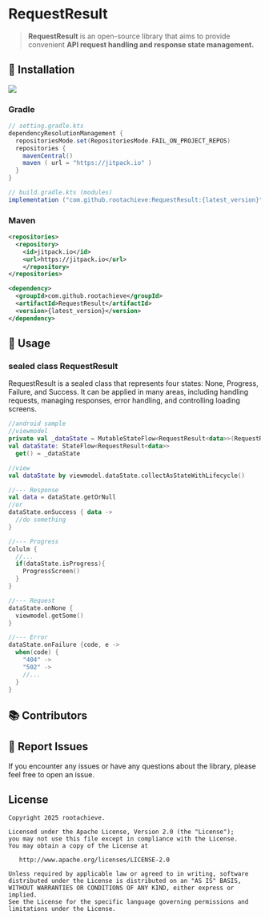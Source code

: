 # RequestResult
> **RequestResult** is an open-source library that aims to provide convenient **API request handling and response state management.**

## 📌 Installation
[![](https://jitpack.io/v/rootachieve/RequestResult.svg)](https://jitpack.io/#rootachieve/RequestResult)
### Gradle
```gradle
// setting.gradle.kts
dependencyResolutionManagement {
  repositoriesMode.set(RepositoriesMode.FAIL_ON_PROJECT_REPOS)
  repositories {
    mavenCentral()
    maven ( url = "https://jitpack.io" )
  }
}

// build.gradle.kts (modules)
implementation ("com.github.rootachieve:RequestResult:{latest_version}") 
```

### Maven
```XML
<repositories>
  <repository>
    <id>jitpack.io</id>
    <url>https://jitpack.io</url>
 	</repository>
</repositories>

<dependency>
  <groupId>com.github.rootachieve</groupId>
  <artifactId>RequestResult</artifactId>
  <version>{latest_version}</version>
</dependency>
```
## 🎨 Usage
### sealed class RequestResult
RequestResult is a sealed class that represents four states: None, Progress, Failure, and Success. It can be applied in many areas, including handling requests, managing responses, error handling, and controlling loading screens.

```kotlin
//android sample
//viewmodel
private val _dataState = MutableStateFlow<RequestResult<data>>(RequestResult.None)
val dataState: StateFlow<RequestResult<data>>
  get() = _dataState

//view
val dataState by viewmodel.dataState.collectAsStateWithLifecycle()
```
```kotlin
//--- Response
val data = dataState.getOrNull
//or
dataState.onSuccess { data ->
  //do something
}

//--- Progress
Colulm {
  //...
  if(dataState.isProgress){
    ProgressScreen()
  }
}

//--- Request
dataState.onNone {
  viewmodel.getSome()
}

//--- Error
dataState.onFailure {code, e ->
  when(code) {
    "404" ->
    "502" ->
    //...
  }
}

```

## 📚 Contributors

<!-- ALL-CONTRIBUTORS-LIST:START - Do not remove or modify this section -->
<!-- prettier-ignore-start -->
<!-- markdownlint-disable -->

<!-- markdownlint-restore -->
<!-- prettier-ignore-end -->

<!-- ALL-CONTRIBUTORS-LIST:END -->

## 📢 Report Issues
If you encounter any issues or have any questions about the library, please feel free to open an issue.

## License
```
Copyright 2025 rootachieve.

Licensed under the Apache License, Version 2.0 (the "License");
you may not use this file except in compliance with the License.
You may obtain a copy of the License at

   http://www.apache.org/licenses/LICENSE-2.0

Unless required by applicable law or agreed to in writing, software
distributed under the License is distributed on an "AS IS" BASIS,
WITHOUT WARRANTIES OR CONDITIONS OF ANY KIND, either express or implied.
See the License for the specific language governing permissions and
limitations under the License.
```

